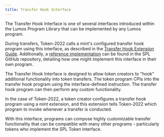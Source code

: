 ```yaml
---
title: Transfer Hook Interface
---
```


The Transfer Hook Interface is one of several interfaces introduced within the
Lumos Program Library that can be implemented by any Lumos program.

During transfers, Token-2022 calls a mint's configured transfer hook program
using this interface, as described in the
[Transfer Hook Extension Guide](../../token-2022/extensions#transfer-hook).
Additionally, a
[reference implementation](https://github.com/lumos-labs/lumos-program-library/tree/master/token/transfer-hook/example)
can be found in the SPL GitHub repository, detailing
how one might implement this interface in their own program.

The Transfer Hook Interface is designed to allow token creators to "hook"
additional functionality into token transfers. The token program CPIs into the
transfer hook program using the interface-defined instruction. The transfer
hook program can then perform any custom functionality.

In the case of Token-2022, a token creator configures a transfer hook program
using a mint extension, and this extension tells Token-2022 which program to
invoke whenever a transfer is conducted.

With this interface, programs can compose highly customizable transfer
functionality that can be compatible with many other programs - particularly
tokens who implement the SPL Token interface.
